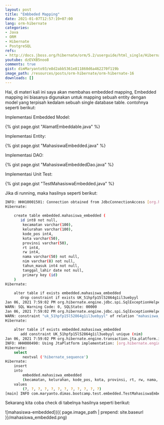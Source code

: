 ```yaml
---
layout: post
title: "Embbeded Mapping"
date: 2021-01-07T12:57:19+07:00
lang: orm-hibernate
categories:
- Java
- ORM
- Hibernate
- PostgreSQL
refs: 
- http://docs.jboss.org/hibernate/orm/5.2/userguide/html_single/Hibernate_User_Guide.html
youtube: dzEVXB5noo8
comments: true
gist: dimMaryanto93/e8d2abb5361e811860d6a462270f119b
image_path: /resources/posts/orm-hibernate/orm-hibernate-16
downloads: []
---
```


Hai, di materi kali ini saya akan membahas embedded mapping, Embedded mapping ini biasanya digunakan untuk mapping sebuah entity dengan model yang terpisah kedalam sebuah single database table. contohnya seperti berikut:

Implementasi Embedded Model: 

{% gist page.gist "AlamatEmbeddable.java" %}

Implementasi Entity: 

{% gist page.gist "MahasiswaEmbedded.java" %}

Implementasi DAO:

{% gist page.gist "MahasiswaEmbeddedDao.java" %}

Implementasi Unit Test:

{% gist page.gist "TestMahasiswaEmbedded.java" %}

Jika di running, maka hasilnya seperti berikut:

```bash
INFO: HHH10001501: Connection obtained from JdbcConnectionAccess [org.hibernate.engine.jdbc.env.internal.JdbcEnvironmentInitiator$ConnectionProviderJdbcConnectionAccess@553da911] for (non-JTA) DDL execution was not in auto-commit mode; the Connection 'local transaction' will be committed and the Connection will be set into auto-commit mode.
Hibernate: 
    
    create table embedded.mahasiswa_embedded (
       id int8 not null,
        kecamatan varchar(100),
        kelurahan varchar(100),
        kode_pos int4,
        kota varchar(50),
        provinsi varchar(50),
        rt int4,
        rw int4,
        nama varchar(50) not null,
        nim varchar(8) not null,
        tahun_masuk int4 not null,
        tanggal_lahir date not null,
        primary key (id)
    )
Hibernate: 
    
    alter table if exists embedded.mahasiswa_embedded 
       drop constraint if exists UK_51hpfp15l52864g1il3uebyyl
Jan 06, 2021 7:59:02 PM org.hibernate.engine.jdbc.spi.SqlExceptionHelper$StandardWarningHandler logWarning
WARN: SQL Warning Code: 0, SQLState: 00000
Jan 06, 2021 7:59:02 PM org.hibernate.engine.jdbc.spi.SqlExceptionHelper$StandardWarningHandler logWarning
WARN: constraint "uk_51hpfp15l52864g1il3uebyyl" of relation "mahasiswa_embedded" does not exist, skipping
Hibernate: 
    
    alter table if exists embedded.mahasiswa_embedded 
       add constraint UK_51hpfp15l52864g1il3uebyyl unique (nim)
Jan 06, 2021 7:59:02 PM org.hibernate.engine.transaction.jta.platform.internal.JtaPlatformInitiator initiateService
INFO: HHH000490: Using JtaPlatform implementation: [org.hibernate.engine.transaction.jta.platform.internal.NoJtaPlatform]
Hibernate: 
    select
        nextval ('hibernate_sequence')
Hibernate: 
    insert 
    into
        embedded.mahasiswa_embedded
        (kecamatan, kelurahan, kode_pos, kota, provinsi, rt, rw, nama, nim, tahun_masuk, tanggal_lahir, id) 
    values
        (?, ?, ?, ?, ?, ?, ?, ?, ?, ?, ?, ?)
[main] INFO com.maryanto.dimas.bootcamp.test.embedded.TestMahasiswaEmbedded - destroy hibernate session!
```

Sekarang kita coba check di tabelnya hasilnya seperti berikut:

![mahasiswa-embedded]({{ page.image_path | prepend: site.baseurl }}/mahasiswa_embedded.png)
